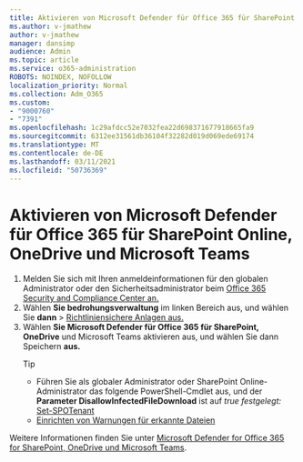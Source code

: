```yaml
---
title: Aktivieren von Microsoft Defender für Office 365 für SharePoint Online, OneDrive und Microsoft Teams
ms.author: v-jmathew
author: v-jmathew
manager: dansimp
audience: Admin
ms.topic: article
ms.service: o365-administration
ROBOTS: NOINDEX, NOFOLLOW
localization_priority: Normal
ms.collection: Adm_O365
ms.custom:
- "9000760"
- "7391"
ms.openlocfilehash: 1c29afdcc52e7032fea22d698371677918665fa9
ms.sourcegitcommit: 6312ee31561db36104f32282d019d069ede69174
ms.translationtype: MT
ms.contentlocale: de-DE
ms.lasthandoff: 03/11/2021
ms.locfileid: "50736369"
---
```

# <a name="enable-microsoft-defender-for-office-365-for-sharepoint-online-onedrive-and-microsoft-teams"></a>Aktivieren von Microsoft Defender für Office 365 für SharePoint Online, OneDrive und Microsoft Teams

1. Melden Sie sich mit Ihren anmeldeinformationen für den globalen Administrator oder den Sicherheitsadministrator beim [Office 365 Security and Compliance Center an.](https://protection.office.com/)
2. Wählen **Sie bedrohungsverwaltung** im linken Bereich aus, und wählen Sie **dann**  >  [Richtliniensichere Anlagen aus.](https://protection.office.com/safeattachment)
3. Wählen **Sie Microsoft Defender für Office 365 für SharePoint, OneDrive** und Microsoft Teams aktivieren aus, und wählen Sie dann Speichern **aus.**
    > [!TIP]
    >
    > - Führen Sie als globaler Administrator oder SharePoint Online-Administrator das folgende PowerShell-Cmdlet aus, und der **Parameter DisallowInfectedFileDownload** ist auf *true festgelegt:* [Set-SPOTenant](https://go.microsoft.com/fwlink/?linkid=2092301)
    > - [Einrichten von Warnungen für erkannte Dateien](https://go.microsoft.com/fwlink/?linkid=2092110)

Weitere Informationen finden Sie unter [Microsoft Defender for Office 365 for SharePoint, OneDrive und Microsoft Teams](https://go.microsoft.com/fwlink/?linkid=2092041).

